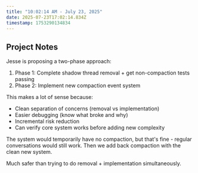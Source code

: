 ```yaml
---
title: "10:02:14 AM - July 23, 2025"
date: 2025-07-23T17:02:14.834Z
timestamp: 1753290134834
---
```


## Project Notes

Jesse is proposing a two-phase approach:
1. Phase 1: Complete shadow thread removal + get non-compaction tests passing
2. Phase 2: Implement new compaction event system

This makes a lot of sense because:
- Clean separation of concerns (removal vs implementation)
- Easier debugging (know what broke and why)
- Incremental risk reduction
- Can verify core system works before adding new complexity

The system would temporarily have no compaction, but that's fine - regular conversations would still work. Then we add back compaction with the clean new system.

Much safer than trying to do removal + implementation simultaneously.
